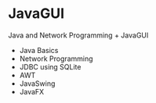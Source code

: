 # JavaGUI
Java and Network Programming + JavaGUI
- Java Basics
- Network Programming
- JDBC using SQLite
- AWT
- JavaSwing
- JavaFX
